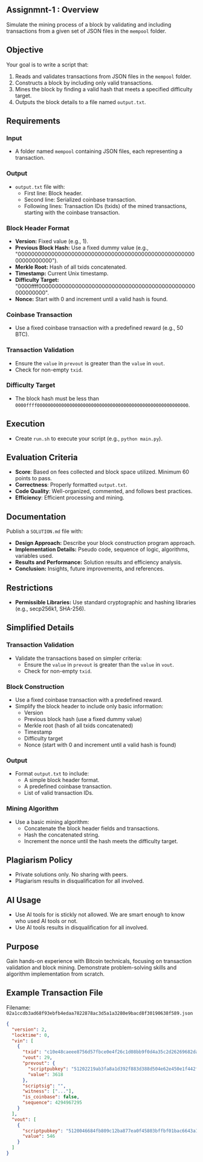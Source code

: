 ## Assignmnt-1 : Overview
Simulate the mining process of a block by validating and including transactions from a given set of JSON files in the `mempool` folder.

## Objective
Your goal is to write a script that:
1. Reads and validates transactions from JSON files in the `mempool` folder.
2. Constructs a block by including only valid transactions.
3. Mines the block by finding a valid hash that meets a specified difficulty target.
4. Outputs the block details to a file named `output.txt`.

## Requirements
### Input
- A folder named `mempool` containing JSON files, each representing a transaction.

### Output
- `output.txt` file with:
  - First line: Block header.
  - Second line: Serialized coinbase transaction.
  - Following lines: Transaction IDs (txids) of the mined transactions, starting with the coinbase transaction.

### Block Header Format
- **Version:** Fixed value (e.g., 1).
- **Previous Block Hash:** Use a fixed dummy value (e.g., "0000000000000000000000000000000000000000000000000000000000000000").
- **Merkle Root:** Hash of all txids concatenated.
- **Timestamp:** Current Unix timestamp.
- **Difficulty Target:** "0000ffff00000000000000000000000000000000000000000000000000000000".
- **Nonce:** Start with 0 and increment until a valid hash is found.

### Coinbase Transaction
- Use a fixed coinbase transaction with a predefined reward (e.g., 50 BTC).

### Transaction Validation
- Ensure the `value` in `prevout` is greater than the `value` in `vout`.
- Check for non-empty `txid`.

### Difficulty Target
- The block hash must be less than `0000ffff00000000000000000000000000000000000000000000000000000000`.

## Execution
- Create `run.sh` to execute your script (e.g., `python main.py`).

## Evaluation Criteria
- **Score**: Based on fees collected and block space utilized. Minimum 60 points to pass.
- **Correctness**: Properly formatted `output.txt`.
- **Code Quality**: Well-organized, commented, and follows best practices.
- **Efficiency**: Efficient processing and mining.

## Documentation
Publish a `SOLUTION.md` file with:
- **Design Approach:** Describe your block construction program approach.
- **Implementation Details:** Pseudo code, sequence of logic, algorithms, variables used.
- **Results and Performance:** Solution results and efficiency analysis.
- **Conclusion:** Insights, future improvements, and references.

## Restrictions
- **Permissible Libraries:** Use standard cryptographic and hashing libraries (e.g., secp256k1, SHA-256).

## Simplified Details

### Transaction Validation
- Validate the transactions based on simpler criteria:
  - Ensure the `value` in `prevout` is greater than the `value` in `vout`.
  - Check for non-empty `txid`.

### Block Construction
- Use a fixed coinbase transaction with a predefined reward.
- Simplify the block header to include only basic information:
  - Version
  - Previous block hash (use a fixed dummy value)
  - Merkle root (hash of all txids concatenated)
  - Timestamp
  - Difficulty target
  - Nonce (start with 0 and increment until a valid hash is found)

### Output
- Format `output.txt` to include:
  - A simple block header format.
  - A predefined coinbase transaction.
  - List of valid transaction IDs.

### Mining Algorithm
- Use a basic mining algorithm:
  - Concatenate the block header fields and transactions.
  - Hash the concatenated string.
  - Increment the nonce until the hash meets the difficulty target.

## Plagiarism Policy
- Private solutions only. No sharing with peers.
- Plagiarism results in disqualification for all involved.

## AI Usage
- Use AI tools for is stickly not allowed. We are smart enough to know who used AI tools or not.
- Use AI tools results in disqualification for all involved.

## Purpose
Gain hands-on experience with Bitcoin technicals, focusing on transaction validation and block mining. Demonstrate problem-solving skills and algorithm implementation from scratch.

## Example Transaction File
Filename: `02a1ccdb3ad68f93ebfb4edaa7822878ac3d5a1a3280e9bacd8f30190638f589.json`
```json
{
  "version": 2,
  "locktime": 0,
  "vin": [
    {
      "txid": "c10e48caeee8756d57fbce0e4f26c1d08bb9f0d4a35c2d26269682da8df04dac",
      "vout": 29,
      "prevout": {
        "scriptpubkey": "51202219ab3fa8a1d392f883d388d504e62e450e1f442fd1e61558b008fbf36f01a2",
        "value": 3618
      },
      "scriptsig": "",
      "witness": ["..."],
      "is_coinbase": false,
      "sequence": 4294967295
    }
  ],
  "vout": [
    {
      "scriptpubkey": "5120046684fb809c12ba877ea0f45803bffbf01bac6643a1c16f266d3f1096344eb6",
      "value": 546
    }
  ]
}
